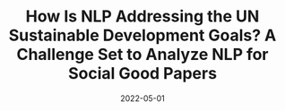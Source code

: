 ---
title: "How Is NLP Addressing the UN Sustainable Development Goals? A Challenge Set to Analyze NLP for Social Good Papers"
collection: publications
permalink: http://feradauto.github.io/files/NLP4SGDataset_2022.pdf
date: 2022-05-01
venue: ''
paperurl: 'http://feradauto.github.io/files/NLP4SGDataset_2022.pdf'
citation: 'Fernando Gonzalez*, Zhijing Jin*, Jad Beydoun, Bernhard Schölkopf, Tom Hope, Mrinmaya Sachan†, Rada Mihalcea†'
code: https://github.com/feradauto/nlp4sg_research_tracking
---